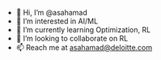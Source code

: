 - 👋 Hi, I’m @asahamad
- 👀 I’m interested in AI/ML
- 🌱 I’m currently learning Optimization, RL
- 💞️ I’m looking to collaborate on RL
- 📫 Reach me at asahamad@deloitte.com

<!---
asahamad/asahamad is a ✨ special ✨ repository because its `README.md` (this file) appears on your GitHub profile.
You can click the Preview link to take a look at your changes.
--->
